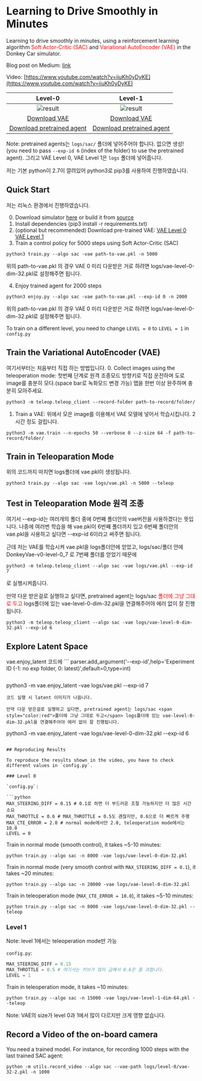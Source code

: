 # Learning to Drive Smoothly in Minutes

Learning to drive smoothly in minutes, using a reinforcement learning algorithm <span style="color:red">Soft Actor-Critic (SAC)</span> and <span style="color:red">Variational AutoEncoder (VAE)</span> in the Donkey Car simulator.


Blog post on Medium: [link](https://medium.com/@araffin/learning-to-drive-smoothly-in-minutes-450a7cdb35f4)

Video: [https://www.youtube.com/watch?v=iiuKh0yDyKE](https://www.youtube.com/watch?v=iiuKh0yDyKE)


Level-0          | Level-1
:-------------------------:|:-------------------------:
![result](content/smooth.gif)  | ![result](content/level1.gif)
[Download VAE](https://drive.google.com/open?id=1n7FosFA0hALhuESf1j1yg-hERCnfVc4b) |  [Download VAE](https://drive.google.com/open?id=1hfQNAvVp2QmbmTLklWt2MxtAjrlisr2B)
[Download pretrained agent](https://drive.google.com/open?id=10Hgd5BKfn1AmmVdLlNcDll6yXqVkujoq) | [Download pretrained agent](https://drive.google.com/open?id=104tlsIrtOTVxJ1ZLoTpBDzK4-DRTA5et)

Note: pretrained agents는 `logs/sac/` 폴더에 넣어주어야 합니다. 없으면 생성! (you need to pass `--exp-id 6` (index of the folder) to use the pretrained agent). 그리고 VAE Level 0, VAE Level 1은 `logs` 폴더에 넣어줍니다.

저는 기본 python이 2.7이 깔려있어 python3로 pip3를 사용하여 진행하였습니다.
## Quick Start
저는 리눅스 환경에서 진행하였습니다.

0. Download simulator [here](https://drive.google.com/open?id=1h2VfpGHlZetL5RAPZ79bhDRkvlfuB4Wb) or build it from [source](https://github.com/tawnkramer/sdsandbox/tree/donkey)
1. Install dependencies (pip3 install -r requirements.txt)
2. (optional but recommended) Download pre-trained VAE: [VAE Level 0](https://drive.google.com/open?id=1n7FosFA0hALhuESf1j1yg-hERCnfVc4b) [VAE Level 1](https://drive.google.com/open?id=1hfQNAvVp2QmbmTLklWt2MxtAjrlisr2B)
3. Train a control policy for 5000 steps using Soft Actor-Critic (SAC)

```
python3 train.py --algo sac -vae path-to-vae.pkl -n 5000
```
위의 path-to-vae.pkl 의 경우 VAE 0 미리 다운받은 거로 하려면 logs/vae-level-0-dim-32.pkl로 설정해주면 됩니다.

4. Enjoy trained agent for 2000 steps

```
python3 enjoy.py --algo sac -vae path-to-vae.pkl --exp-id 0 -n 2000
```
위의 path-to-vae.pkl 의 경우 VAE 0 미리 다운받은 거로 하려면 logs/vae-level-0-dim-32.pkl로 설정해주면 됩니다.

To train on a different level, you need to change `LEVEL = 0` to `LEVEL = 1` in `config.py`

## Train the Variational AutoEncoder (VAE)
여기서부터는 처음부터 직접 하는 방법입니다.
0. Collect images using the teleoperation mode:
첫번째 단계로 원격 조종모드 방향키로 직접 운전하며 도로 image를 충분히 모다.(space bar로 녹화모드 변경 가능) 맵을 한번 이상 완주하며 충분히 모아주세요.
```
python3 -m teleop.teleop_client --record-folder path-to-record/folder/
```

1. Train a VAE:
위에서 모은 image를 이용해서 VAE 모델에 넣어서 학습시킵니다. 2시간 정도 걸립니다.
```
python3 -m vae.train --n-epochs 50 --verbose 0 --z-size 64 -f path-to-record/folder/
```

## Train in Teleoparation Mode
위의 코드까지 마치면 logs폴더에 vae.pkl이 생성됩니다.
```
python3 train.py --algo sac -vae logs/vae.pkl -n 5000 --teleop
```

## Test in Teleoparation Mode 원격 조종
여기서 --exp-id는 여러개의 폴더 중에 0번째 폴더안의 vae버전을 사용하겠다는 뜻입니다. 나중에 여러번 학습을 해 vae.pkl이 6번째 폴더까지 있고 6번째 폴더안의 vae.pkl을 사용하고 싶다면 --exp-id 6이라고 써주면 됩니다.

근데 저는 VAE를 학습시켜 vae.pkl을 logs폴더안에 얻었고, logs/sac/폴더 안에 DonkeyVae-v0-level-0_7 로 7번째 폴더를 얻었기 때문에
```
python3 -m teleop.teleop_client --algo sac -vae logs/vae.pkl --exp-id 7
```
로 실행시켜줍니다.

만약 다운 받은걸로 실행하고 싶다면, pretrained agent는 logs/sac <span style="color:red">폴더에 그냥 그대로 두고</span> logs폴더에 있는 vae-level-0-dim-32.pkl을 연결해주어야 에러 없이 잘 진행됩니다.
```
python3 -m teleop.teleop_client --algo sac -vae logs/vae-level-0-dim-32.pkl --exp-id 6
```

## Explore Latent Space

vae.enjoy_latent 코드에 ```
parser.add_argument('--exp-id',help='Experiment ID (-1: no exp folder, 0: latest)',default=0,type=int)
```를 main에 추가해줍니다. 몇번째 폴더로 연결할지를 결정하기 위해서 입니다.

```
python3 -m vae.enjoy_latent -vae logs/vae.pkl --exp-id 7
```
코드 실행 시 latent 이미지가 나옵니다.

만약 다운 받은걸로 실행하고 싶다면, pretrained agent는 logs/sac <span style="color:red">폴더에 그냥 그대로 두고</span> logs폴더에 있는 vae-level-0-dim-32.pkl을 연결해주어야 에러 없이 잘 진행됩니다.
```
python3 -m vae.enjoy_latent -vae logs/vae-level-0-dim-32.pkl --exp-id 6
```

## Reproducing Results

To reproduce the results shown in the video, you have to check different values in `config.py`.

### Level 0

`config.py`:

```python
MAX_STEERING_DIFF = 0.15 # 0.1로 하면 더 부드러운 조절 가능하지만 더 많은 시간 소요
MAX_THROTTLE = 0.6 # MAX_THROTTLE = 0.5도 괜찮지만, 0.6으로 더 빠르게 주행
MAX_CTE_ERROR = 2.0 # normal mode에서만 2.0, teleoperation mode에서는 10.0
LEVEL = 0
```

Train in normal mode (smooth control), it takes ~5-10 minutes:
```
python train.py --algo sac -n 8000 -vae logs/vae-level-0-dim-32.pkl
```

Train in normal mode (very smooth control with `MAX_STEERING_DIFF = 0.1`), it takes ~20 minutes:
```
python train.py --algo sac -n 20000 -vae logs/vae-level-0-dim-32.pkl
```

Train in teleoperation mode (`MAX_CTE_ERROR = 10.0`), it takes ~5-10 minutes:
```
python train.py --algo sac -n 8000 -vae logs/vae-level-0-dim-32.pkl --teleop
```

### Level 1

Note: level 1에서는 teleoperation mode만 가능

`config.py`:

```python
MAX_STEERING_DIFF = 0.15
MAX_THROTTLE = 0.5 # 여기서는 커브가 많이 급해서 0.6은 좀 과합니다.
LEVEL = 1
```

Train in teleoperation mode, it takes ~10 minutes:
```
python train.py --algo sac -n 15000 -vae logs/vae-level-1-dim-64.pkl --teleop
```

Note: VAE의 size가 level 0과 1에서 많이 다르지만 크게 영향 없습니다.

## Record a Video of the on-board camera

You need a trained model. For instance, for recording 1000 steps with the last trained SAC agent:
```
python -m utils.record_video --algo sac --vae-path logs/level-0/vae-32-2.pkl -n 1000
```
